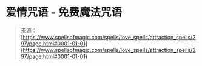 <!--yml

category: 未分类

date: 2024-06-12 18:32:55

-->

# 爱情咒语 - 免费魔法咒语

> 来源：[https://www.spellsofmagic.com/spells/love_spells/attraction_spells/297/page.html#0001-01-01](https://www.spellsofmagic.com/spells/love_spells/attraction_spells/297/page.html#0001-01-01)
